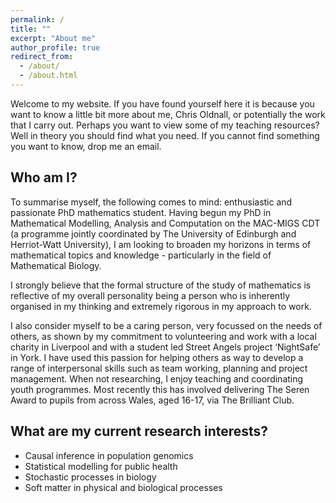 ```yaml
---
permalink: /
title: ""
excerpt: "About me"
author_profile: true
redirect_from: 
  - /about/
  - /about.html
---
```


Welcome to my website. If you have found yourself here it is because you want to know a little bit more about me, Chris Oldnall, or potentially the work that I carry out. Perhaps you want to view some of my teaching resources? Well in theory you should find what you need. If you cannot find something you want to know, drop me an email.

Who am I?
------
To summarise myself, the following comes to mind: enthusiastic and passionate PhD mathematics student. Having begun my PhD in Mathematical Modelling, Analysis and Computation on the MAC-MIGS CDT (a programme jointly coordinated by The University of Edinburgh and Herriot-Watt University), I am looking to broaden my horizons in terms of mathematical topics and knowledge - particularly in the field of Mathematical Biology.

I strongly believe that the formal structure of the study of mathematics is reflective of my overall personality being a person who is inherently organised in my thinking and extremely rigorous in my approach to work.

I also consider myself to be a caring person, very focussed on the needs of others, as shown by my commitment to volunteering and work with a local charity in Liverpool and with a student led Street Angels project ‘NightSafe’ in York. I have used this passion for helping others as way to develop a range of interpersonal skills such as team working, planning and project management. When not researching, I enjoy teaching and coordinating youth programmes. Most recently this has involved delivering The Seren Award to pupils from across Wales, aged 16-17, via The Brilliant Club.

What are my current research interests?
------
* Causal inference in population genomics
* Statistical modelling for public health
* Stochastic processes in biology  
* Soft matter in physical and biological processes